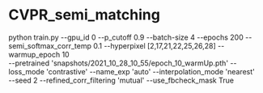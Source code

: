 # CVPR_semi_matching

 python train.py --gpu_id 0 --p_cutoff 0.9 --batch-size 4 --epochs 200 --semi_softmax_corr_temp 0.1 --hyperpixel [2,17,21,22,25,26,28] --warmup_epoch 10 \
 --pretrained 'snapshots/2021_10_28_10_55/epoch_10_warmUp.pth' --loss_mode 'contrastive' --name_exp 'auto' --interpolation_mode 'nearest' \
 --seed 2 --refined_corr_filtering 'mutual' --use_fbcheck_mask True
